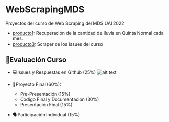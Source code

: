 # WebScrapingMDS
Proyectos del curso de Web Scraping del MDS UAI 2022

* [producto1](https://github.com/pescap/WebScrapingMDS/tree/main/producto1): Recuperación de la cantidad de lluvia en Quinta Normal cada mes. 
* [producto3](https://github.com/pescap/WebScrapingMDS/tree/main/producto3): Scraper de los issues del curso


## 📝Evaluación Curso

* 💻Issues y Respuestas en Github (25%)
![alt text](https://github.com/pescap/WebScrapingMDS/blob/main/producto3/issues.png)


* 🏁Proyecto Final (60%):
    * Pre-Presentación (15%)
    * Codigo Final y Documentación (30%)
    * Presentación Final (15%)

* 🗣Participación Individual (15%)


